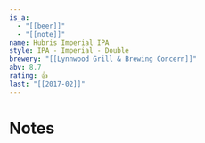 ```yaml
---
is_a:
  - "[[beer]]"
  - "[[note]]"
name: Hubris Imperial IPA
style: IPA - Imperial - Double
brewery: "[[Lynnwood Grill & Brewing Concern]]"
abv: 8.7
rating: 👍
last: "[[2017-02]]"
---
```

# Notes


